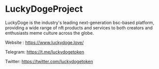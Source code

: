 # LuckyDogeProject
LuckyDoge is the industry's leading next-generation bsc-based platform, providing a wide range of nft products and services to both creators and enthusiasts meme culture across the globe.


Website : https://www.luckydoge.love/

Telegram: https://t.me/luckydogetoken

Twitter: https://twitter.com/luckydogetoken
